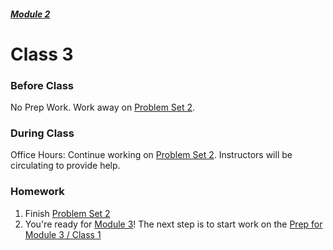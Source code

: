 ##### [Module 2](../../)

# Class 3

### Before Class
No Prep Work. Work away on [Problem Set 2](../problem-set).

### During Class

Office Hours: Continue working on [Problem Set 2](../problem-set). Instructors will be circulating to provide help.

### Homework
1. Finish [Problem Set 2](../problem-set)
2. You're ready for [Module 3](../../../module3)! The next step is to start work on the [Prep for Module 3 / Class 1](../../../module3/materials/class1-prep)
